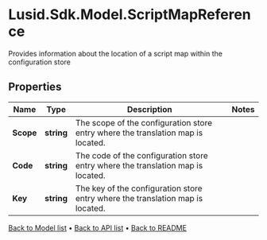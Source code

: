 # Lusid.Sdk.Model.ScriptMapReference
Provides information about the location of a script map within the configuration store

## Properties

Name | Type | Description | Notes
------------ | ------------- | ------------- | -------------
**Scope** | **string** | The scope of the configuration store entry where the translation map is located. | 
**Code** | **string** | The code of the configuration store entry where the translation map is located. | 
**Key** | **string** | The key of the configuration store entry where the translation map is located. | 

[Back to Model list](../README.md#documentation-for-models) &#8226; [Back to API list](../README.md#documentation-for-api-endpoints) &#8226; [Back to README](../README.md)

